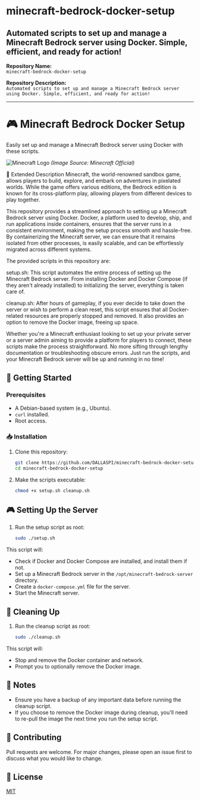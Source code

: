 # minecraft-bedrock-docker-setup
Automated scripts to set up and manage a Minecraft Bedrock server using Docker. Simple, efficient, and ready for action!
---

**Repository Name:**  
`minecraft-bedrock-docker-setup`

**Repository Description:**  
`Automated scripts to set up and manage a Minecraft Bedrock server using Docker. Simple, efficient, and ready for action!`

---

# 🎮 Minecraft Bedrock Docker Setup

Easily set up and manage a Minecraft Bedrock server using Docker with these scripts.

![Minecraft Logo](https://www.minecraft.net/content/dam/games/minecraft/key-art/Minecraft_key_art_1920x1080.jpg) *(Image Source: Minecraft Official)*

📖 Extended Description
Minecraft, the world-renowned sandbox game, allows players to build, explore, and embark on adventures in pixelated worlds. While the game offers various editions, the Bedrock edition is known for its cross-platform play, allowing players from different devices to play together.

This repository provides a streamlined approach to setting up a Minecraft Bedrock server using Docker. Docker, a platform used to develop, ship, and run applications inside containers, ensures that the server runs in a consistent environment, making the setup process smooth and hassle-free. By containerizing the Minecraft server, we can ensure that it remains isolated from other processes, is easily scalable, and can be effortlessly migrated across different systems.

The provided scripts in this repository are:

setup.sh: This script automates the entire process of setting up the Minecraft Bedrock server. From installing Docker and Docker Compose (if they aren't already installed) to initializing the server, everything is taken care of.

cleanup.sh: After hours of gameplay, if you ever decide to take down the server or wish to perform a clean reset, this script ensures that all Docker-related resources are properly stopped and removed. It also provides an option to remove the Docker image, freeing up space.

Whether you're a Minecraft enthusiast looking to set up your private server or a server admin aiming to provide a platform for players to connect, these scripts make the process straightforward. No more sifting through lengthy documentation or troubleshooting obscure errors. Just run the scripts, and your Minecraft Bedrock server will be up and running in no time!

## 🚀 Getting Started

### Prerequisites

- A Debian-based system (e.g., Ubuntu).
- `curl` installed.
- Root access.

### 📥 Installation

1. Clone this repository:
   ```bash
   git clone https://github.com/DALLASPI/minecraft-bedrock-docker-setup.git
   cd minecraft-bedrock-docker-setup
   ```

2. Make the scripts executable:
   ```bash
   chmod +x setup.sh cleanup.sh
   ```

## 🎮 Setting Up the Server

1. Run the setup script as root:
   ```bash
   sudo ./setup.sh
   ```

This script will:

- Check if Docker and Docker Compose are installed, and install them if not.
- Set up a Minecraft Bedrock server in the `/opt/minecraft-bedrock-server` directory.
- Create a `docker-compose.yml` file for the server.
- Start the Minecraft server.

## 🧹 Cleaning Up

1. Run the cleanup script as root:
   ```bash
   sudo ./cleanup.sh
   ```

This script will:

- Stop and remove the Docker container and network.
- Prompt you to optionally remove the Docker image.

## 📝 Notes

- Ensure you have a backup of any important data before running the cleanup script.
- If you choose to remove the Docker image during cleanup, you'll need to re-pull the image the next time you run the setup script.

## 🤝 Contributing

Pull requests are welcome. For major changes, please open an issue first to discuss what you would like to change.

## 📜 License

[MIT](https://choosealicense.com/licenses/mit/)
